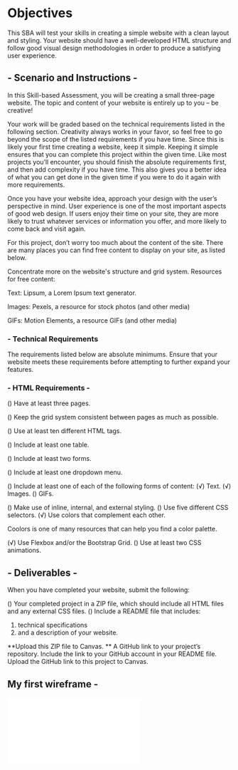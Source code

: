 # Objectives

This SBA will test your skills in creating a simple website with a clean layout and styling. Your website should have a well-developed HTML structure and follow good visual design methodologies in order to produce a satisfying user experience.

## - Scenario and Instructions -

In this Skill-based Assessment, you will be creating a small three-page website. The topic and content of your website is entirely up to you – be creative!

Your work will be graded based on the technical requirements listed in the following section. Creativity always works in your favor, so feel free to go beyond the scope of the listed requirements if you have time.
Since this is likely your first time creating a website, keep it simple. Keeping it simple ensures that you can complete this project within the given time. Like most projects you’ll encounter, you should finish the absolute requirements first, and then add complexity if you have time. This also gives you a better idea of what you can get done in the given time if you were to do it again with more requirements.

Once you have your website idea, approach your design with the user’s perspective in mind. User experience is one of the most important aspects of good web design. If users enjoy their time on your site, they are more likely to trust whatever services or information you offer, and more likely to come back and visit again.

For this project, don’t worry too much about the content of the site. There are many places you can find free content to display on your site, as listed below.

Concentrate more on the website's structure and grid system.
Resources for free content:

Text: Lipsum, a Lorem Ipsum text generator.

Images: Pexels, a resource for stock photos (and other media)

GIFs: Motion Elements, a resource GIFs (and other media)

### - Technical Requirements

The requirements listed below are absolute minimums. Ensure that your website meets these requirements before attempting to further expand your features.

### - HTML Requirements -

() Have at least three pages.

() Keep the grid system consistent between pages as much as possible.

() Use at least ten different HTML tags.

() Include at least one table.

() Include at least two forms.

() Include at least one dropdown menu.

() Include at least one of each of the following forms of content:
(√) Text.
(√) Images.
() GIFs.

() Make use of inline, internal, and external styling.
() Use five different CSS selectors.
(√) Use colors that complement each other.

Coolors is one of many resources that can help you find a color palette.

(√) Use Flexbox and/or the Bootstrap Grid.
() Use at least two CSS animations.

## - Deliverables -

When you have completed your website, submit the following:

() Your completed project in a ZIP file, which should include all HTML files and any external CSS files.
() Include a README file that includes:

1. technical specifications
2. and a description of your website.

**Upload this ZIP file to Canvas.
** A GitHub link to your project’s repository.
Include the link to your GitHub account in your README file.
Upload the GitHub link to this project to Canvas.

## My first wireframe -

![Alt text](images/puppersWireframe.pdf)
